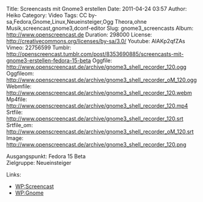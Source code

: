 Title: Screencasts mit Gnome3 erstellen
Date: 2011-04-24 03:57
Author: Heiko
Category: Video
Tags: CC by-sa,Fedora,Gnome,Linux,Neueinsteiger,Ogg Theora,ohne Musik,screencast,gnome3,dconf-editor
Slug: gnome3_screencasts
Album: http://www.openscreencast.de
Duration: 298000
License: http://creativecommons.org/licenses/by-sa/3.0/
Youtube: AlAKp2qfZAs
Vimeo: 22756599
Tumblr: http://openscreencast.tumblr.com/post/8353690885/screencasts-mit-gnome3-erstellen-fedora-15-beta
Oggfile: http://www.openscreencast.de/archive/gnome3_shell_recorder_120.ogg
Oggfileom: http://www.openscreencast.de/archive/gnome3_shell_recorder_oM_120.ogg
Webmfile: http://www.openscreencast.de/archive/gnome3_shell_recorder_120.webm
Mp4file: http://www.openscreencast.de/archive/gnome3_shell_recorder_120.mp4
Srtfile: http://www.openscreencast.de/archive/gnome3_shell_recorder_120.srt
Srtfile_om: http://www.openscreencast.de/archive/gnome3_shell_recorder_oM_120.srt
Image: http://www.openscreencast.de/archive/gnome3_shell_recorder_120.png

Ausgangspunkt: Fedora 15 Beta  
Zielgruppe: Neueinsteiger  

Links:

  * [WP:Screencast](http://de.wikipedia.org/wiki/Screencast "Link zu Wikipedia Screencast" )
  * [WP:Gnome](http://de.wikipedia.org/wiki/Gnome "Link zu Wikipedia Gnome" )

